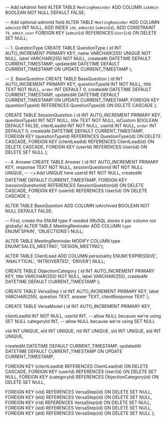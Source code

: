 -- Add isAdmin field
ALTER TABLE `MeetingReminder`
ADD COLUMN `isAdmin` BOOLEAN NOT NULL DEFAULT FALSE;

-- Add optional adminId field
ALTER TABLE `MeetingReminder`
ADD COLUMN `adminId` INT NULL,
ADD INDEX `idx_adminId` (`adminId`),
ADD CONSTRAINT `fk_admin_user` FOREIGN KEY (`adminId`) REFERENCES `User`(`id`) ON DELETE SET NULL;

-- 1. QuestionType
CREATE TABLE QuestionType (
id INT AUTO_INCREMENT PRIMARY KEY,
name VARCHAR(255) UNIQUE NOT NULL,
label VARCHAR(255) NOT NULL,
createdAt DATETIME DEFAULT CURRENT_TIMESTAMP,
updatedAt DATETIME DEFAULT CURRENT_TIMESTAMP ON UPDATE CURRENT_TIMESTAMP
);

-- 2. BaseQuestion
CREATE TABLE BaseQuestion (
id INT AUTO_INCREMENT PRIMARY KEY,
questionTypeId INT NOT NULL,
title TEXT NOT NULL,
`order` INT DEFAULT 0,
createdAt DATETIME DEFAULT CURRENT_TIMESTAMP,
updatedAt DATETIME DEFAULT CURRENT_TIMESTAMP ON UPDATE CURRENT_TIMESTAMP,
FOREIGN KEY (questionTypeId) REFERENCES QuestionType(id) ON DELETE CASCADE
);

CREATE TABLE SessionQuestion (
id INT AUTO_INCREMENT PRIMARY KEY,
questionTypeId INT NOT NULL,
title TEXT NOT NULL,
isCustom BOOLEAN DEFAULT FALSE,
clientLeadId INT NOT NULL,
userId INT NULL,
`order` INT DEFAULT 0,
createdAt DATETIME DEFAULT CURRENT_TIMESTAMP,
FOREIGN KEY (questionTypeId) REFERENCES QuestionType(id) ON DELETE CASCADE,
FOREIGN KEY (clientLeadId) REFERENCES ClientLead(id) ON DELETE CASCADE,
FOREIGN KEY (userId) REFERENCES User(id) ON DELETE SET NULL
);

-- 4. Answer
CREATE TABLE Answer (
id INT AUTO_INCREMENT PRIMARY KEY,
response TEXT NOT NULL,
sessionQuestionId INT NOT NULL UNIQUE, -- 👈 Add UNIQUE here
userId INT NOT NULL,
createdAt DATETIME DEFAULT CURRENT_TIMESTAMP,
FOREIGN KEY (sessionQuestionId) REFERENCES SessionQuestion(id) ON DELETE CASCADE,
FOREIGN KEY (userId) REFERENCES User(id) ON DELETE CASCADE
);

ALTER TABLE BaseQuestion
ADD COLUMN isArchived BOOLEAN NOT NULL DEFAULT FALSE;

-- First, create the ENUM type if needed (MySQL stores it per column not globally)
ALTER TABLE MeetingReminder
ADD COLUMN `type` ENUM('SPAIN', 'OBJECTIONS') NULL;

ALTER TABLE MeetingReminder
MODIFY COLUMN type ENUM('SALES_MEETING', 'DESIGN_MEETING');

ALTER TABLE ClientLead
ADD COLUMN personality ENUM('EXPRESSIVE', 'ANALYTICAL', 'INTROVERTED', 'DRIVER') NULL;

CREATE TABLE ObjectionCategory (
id INT AUTO_INCREMENT PRIMARY KEY,
title VARCHAR(255) NOT NULL,
label VARCHAR(255),
createdAt DATETIME DEFAULT CURRENT_TIMESTAMP
);

CREATE TABLE VersaStep (
id INT AUTO_INCREMENT PRIMARY KEY,
label VARCHAR(255),
question TEXT,
answer TEXT,
clientResponse TEXT
);

CREATE TABLE VersaModel (
id INT AUTO_INCREMENT PRIMARY KEY,

clientLeadId INT NOT NULL,
userId INT, -- allow NULL because we're using SET NULL
categoryId INT, -- allow NULL because we're using SET NULL

vId INT UNIQUE,
eId INT UNIQUE,
rId INT UNIQUE,
sId INT UNIQUE,
aId INT UNIQUE,

createdAt DATETIME DEFAULT CURRENT_TIMESTAMP,
updatedAt DATETIME DEFAULT CURRENT_TIMESTAMP ON UPDATE CURRENT_TIMESTAMP,

FOREIGN KEY (clientLeadId) REFERENCES ClientLead(id) ON DELETE CASCADE,
FOREIGN KEY (userId) REFERENCES User(id) ON DELETE SET NULL,
FOREIGN KEY (categoryId) REFERENCES ObjectionCategory(id) ON DELETE SET NULL,

FOREIGN KEY (vId) REFERENCES VersaStep(id) ON DELETE SET NULL,
FOREIGN KEY (eId) REFERENCES VersaStep(id) ON DELETE SET NULL,
FOREIGN KEY (rId) REFERENCES VersaStep(id) ON DELETE SET NULL,
FOREIGN KEY (sId) REFERENCES VersaStep(id) ON DELETE SET NULL,
FOREIGN KEY (aId) REFERENCES VersaStep(id) ON DELETE SET NULL
);

